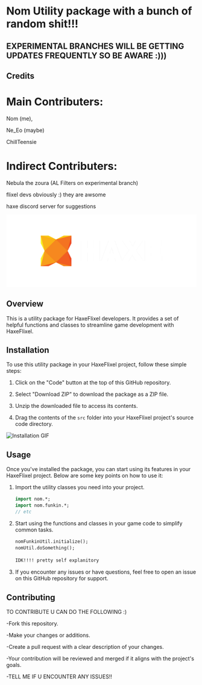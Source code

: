 # Nom Utility package with a bunch of random shit!!!


## EXPERIMENTAL BRANCHES WILL BE GETTING UPDATES FREQUENTLY SO BE AWARE :)))

## Credits

# Main Contributers: 

   Nom (me), 

   Ne_Eo (maybe)

   ChillTeensie


# Indirect Contributers: 

   Nebula the zoura (AL Filters on experimental branch)

   flixel devs obviously :) they are awsome

   haxe discord server for suggestions

![Haxe Logo](images/haxe-logo-large.png)

## Overview


This is a utility package for HaxeFlixel developers. It provides a set of helpful functions and classes to streamline game development with HaxeFlixel.

## Installation

To use this utility package in your HaxeFlixel project, follow these simple steps:

1. Click on the "Code" button at the top of this GitHub repository.

2. Select "Download ZIP" to download the package as a ZIP file.

3. Unzip the downloaded file to access its contents.

4. Drag the contents of the `src` folder into your HaxeFlixel project's source code directory.

![Installation GIF](images/installation.gif)

## Usage

Once you've installed the package, you can start using its features in your HaxeFlixel project. Below are some key points on how to use it:

1. Import the utility classes you need into your project.

   ```haxe
   import nom.*;
   import nom.funkin.*; 
   // etc
   ```	
2. Start using the functions and classes in your game code to simplify common tasks.
   ```haxe
   nomFunkinUtil.initialize();
   nomUtil.doSomething();

   IDK!!!! pretty self explanitory
   ```	
3. If you encounter any issues or have questions, feel free to open an issue on this GitHub repository for support.

## Contributing

TO CONTRIBUTE U CAN DO THE FOLLOWING :)

-Fork this repository.

-Make your changes or additions.

-Create a pull request with a clear description of your changes.

-Your contribution will be reviewed and merged if it aligns with the project's goals.

-TELL ME IF U ENCOUNTER ANY ISSUES!!
